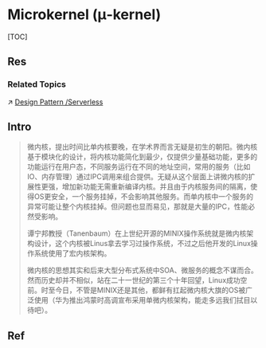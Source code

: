# Microkernel (μ-kernel)

[TOC]



## Res
### Related Topics
↗ [Design Pattern /Serverless](../../../../../../Software%20Engineering/Web%20Development/👩🏻‍🎨%20Design%20Pattern/Serverless/Serverless.md)



## Intro
> 微内核，提出时间比单内核要晚，在学术界而言无疑是初生的朝阳。微内核基于模块化的设计，将内核功能简化到最少，仅提供少量基础功能，更多的功能运行在用户态，不同服务运行在不同的地址空间，常用的服务（比如IO、内存管理）通过IPC调用来组合提供。无疑从这个层面上讲微内核的扩展性更强，增加新功能无需重新编译内核。并且由于内核服务间的隔离，使得OS更安全，一个服务挂掉，不会影响其他服务。而单内核中一个服务的异常可能让整个内核挂掉。但问题也显而易见，那就是大量的IPC，性能必然受影响。
> 
> 谭宁邦教授（Tanenbaum）在上世纪开源的MINIX操作系统就是微内核架构设计，这个内核被Linus拿去学习过操作系统，不过之后他开发的Linux操作系统使用了宏内核架构。
> 
> 微内核的思想其实和后来大型分布式系统中SOA、微服务的概念不谋而合。然而历史却并不相似，站在二十一世纪的第三个十年回望，Linux成功空前。时至今日，不管是MINIX还是其他，都鲜有扛起微内核大旗的OS被广泛使用（华为推出鸿蒙时高调宣布采用单微内核架构，能走多远我们拭目以待吧）。



## Ref

